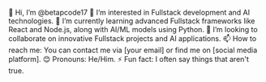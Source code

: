 👋 Hi, I’m @betapcode17
👀 I’m interested in Fullstack development and AI technologies.
🌱 I’m currently learning advanced Fullstack frameworks like React and Node.js, along with AI/ML models using Python.
💞️ I’m looking to collaborate on innovative Fullstack projects and AI applications.
📫 How to reach me: You can contact me via [your email] or find me on [social media platform].
😊 Pronouns: He/Him.
⚡ Fun fact: I often say things that aren't true.
<!---
betapcode17/betapcode17 is a ✨ special ✨ repository because its `README.md` (this file) appears on your GitHub profile.
You can click the Preview link to take a look at your changes.
--->
